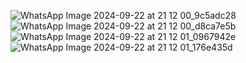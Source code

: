 ![WhatsApp Image 2024-09-22 at 21 12 00_9c5adc28](https://github.com/user-attachments/assets/f730a993-6cec-4086-ae1c-6d16af6c139b) 
![WhatsApp Image 2024-09-22 at 21 12 00_d8ca7e5b](https://github.com/user-attachments/assets/334fa161-e071-4aea-a8c8-d501eda831cb)
![WhatsApp Image 2024-09-22 at 21 12 01_0967942e](https://github.com/user-attachments/assets/e5926b03-07f6-46a9-893b-51d213da366f)
![WhatsApp Image 2024-09-22 at 21 12 01_176e435d](https://github.com/user-attachments/assets/b3885f7b-be07-44c3-adc0-c7369a191be4)
